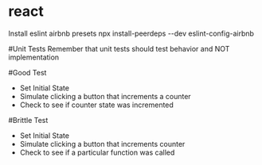 # react

Install eslint airbnb presets
npx install-peerdeps --dev eslint-config-airbnb

#Unit Tests
Remember that unit tests should test behavior and NOT implementation

#Good Test
- Set Initial State
- Simulate clicking a button that increments a counter
- Check to see if counter state was incremented

#Brittle Test
- Set Initial State
- Simulate clicking a button that increments counter
- Check to see if a particular function was called
